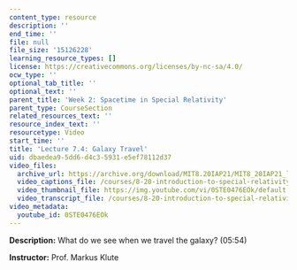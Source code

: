 ```yaml
---
content_type: resource
description: ''
end_time: ''
file: null
file_size: '15126228'
learning_resource_types: []
license: https://creativecommons.org/licenses/by-nc-sa/4.0/
ocw_type: ''
optional_tab_title: ''
optional_text: ''
parent_title: 'Week 2: Spacetime in Special Relativity'
parent_type: CourseSection
related_resources_text: ''
resource_index_text: ''
resourcetype: Video
start_time: ''
title: 'Lecture 7.4: Galaxy Travel'
uid: dbaedea9-5dd6-d4c3-5931-e5ef78112d37
video_files:
  archive_url: https://archive.org/download/MIT8.20IAP21/MIT8_20IAP21_lec07-4_300k.mp4
  video_captions_file: /courses/8-20-introduction-to-special-relativity-january-iap-2021/f0d32eaff14752769318d9d9570da622_0STE0476EOk.vtt
  video_thumbnail_file: https://img.youtube.com/vi/0STE0476EOk/default.jpg
  video_transcript_file: /courses/8-20-introduction-to-special-relativity-january-iap-2021/e063ed96e4efa30ef7fd0a120cddfbae_0STE0476EOk.pdf
video_metadata:
  youtube_id: 0STE0476EOk
---
```


**Description:** What do we see when we travel the galaxy? (05:54)

**Instructor:** Prof. Markus Klute

